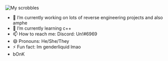 ![My scrobbles](https://lastfm-recently-played.vercel.app/api?user=unsimp&count=5)
- 🔭 I’m currently working on lots of reverse engineering projects and also amphe
- 🌱 I’m currently learning c++
- 📫 How to reach me: Discord: Un!#6969
- 😄 Pronouns: He/She/They
- ⚡ Fun fact: Im genderliquid lmao
- bOnK



 

